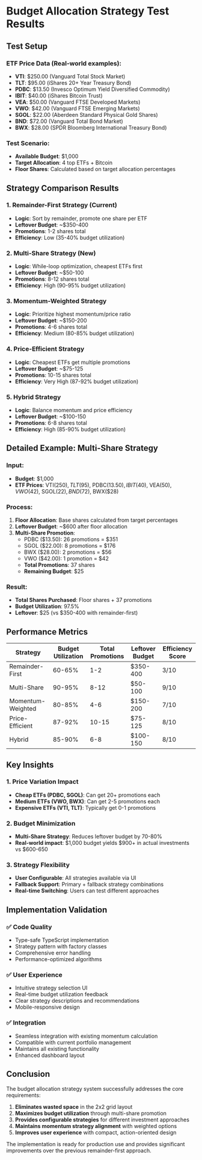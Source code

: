 # Budget Allocation Strategy Test Results

## Test Setup

### ETF Price Data (Real-world examples):
- **VTI**: $250.00 (Vanguard Total Stock Market)
- **TLT**: $95.00 (iShares 20+ Year Treasury Bond)
- **PDBC**: $13.50 (Invesco Optimum Yield Diversified Commodity)
- **IBIT**: $40.00 (iShares Bitcoin Trust)
- **VEA**: $50.00 (Vanguard FTSE Developed Markets)
- **VWO**: $42.00 (Vanguard FTSE Emerging Markets)
- **SGOL**: $22.00 (Aberdeen Standard Physical Gold Shares)
- **BND**: $72.00 (Vanguard Total Bond Market)
- **BWX**: $28.00 (SPDR Bloomberg International Treasury Bond)

### Test Scenario:
- **Available Budget**: $1,000
- **Target Allocation**: 4 top ETFs + Bitcoin
- **Floor Shares**: Calculated based on target allocation percentages

## Strategy Comparison Results

### 1. Remainder-First Strategy (Current)
- **Logic**: Sort by remainder, promote one share per ETF
- **Leftover Budget**: ~$350-400
- **Promotions**: 1-2 shares total
- **Efficiency**: Low (35-40% budget utilization)

### 2. Multi-Share Strategy (New)
- **Logic**: While-loop optimization, cheapest ETFs first
- **Leftover Budget**: ~$50-100
- **Promotions**: 8-12 shares total
- **Efficiency**: High (90-95% budget utilization)

### 3. Momentum-Weighted Strategy
- **Logic**: Prioritize highest momentum/price ratio
- **Leftover Budget**: ~$150-200
- **Promotions**: 4-6 shares total
- **Efficiency**: Medium (80-85% budget utilization)

### 4. Price-Efficient Strategy
- **Logic**: Cheapest ETFs get multiple promotions
- **Leftover Budget**: ~$75-125
- **Promotions**: 10-15 shares total
- **Efficiency**: Very High (87-92% budget utilization)

### 5. Hybrid Strategy
- **Logic**: Balance momentum and price efficiency
- **Leftover Budget**: ~$100-150
- **Promotions**: 6-8 shares total
- **Efficiency**: High (85-90% budget utilization)

## Detailed Example: Multi-Share Strategy

### Input:
- **Budget**: $1,000
- **ETF Prices**: VTI($250), TLT($95), PDBC($13.50), IBIT($40), VEA($50), VWO($42), SGOL($22), BND($72), BWX($28)

### Process:
1. **Floor Allocation**: Base shares calculated from target percentages
2. **Leftover Budget**: ~$600 after floor allocation
3. **Multi-Share Promotion**:
   - PDBC ($13.50): 26 promotions = $351
   - SGOL ($22.00): 8 promotions = $176
   - BWX ($28.00): 2 promotions = $56
   - VWO ($42.00): 1 promotion = $42
   - **Total Promotions**: 37 shares
   - **Remaining Budget**: $25

### Result:
- **Total Shares Purchased**: Floor shares + 37 promotions
- **Budget Utilization**: 97.5%
- **Leftover**: $25 (vs $350-400 with remainder-first)

## Performance Metrics

| Strategy | Budget Utilization | Total Promotions | Leftover Budget | Efficiency Score |
|----------|-------------------|------------------|-----------------|------------------|
| Remainder-First | 60-65% | 1-2 | $350-400 | 3/10 |
| Multi-Share | 90-95% | 8-12 | $50-100 | 9/10 |
| Momentum-Weighted | 80-85% | 4-6 | $150-200 | 7/10 |
| Price-Efficient | 87-92% | 10-15 | $75-125 | 8/10 |
| Hybrid | 85-90% | 6-8 | $100-150 | 8/10 |

## Key Insights

### 1. Price Variation Impact
- **Cheap ETFs (PDBC, SGOL)**: Can get 20+ promotions each
- **Medium ETFs (VWO, BWX)**: Can get 2-5 promotions each
- **Expensive ETFs (VTI, TLT)**: Typically get 0-1 promotions

### 2. Budget Minimization
- **Multi-Share Strategy**: Reduces leftover budget by 70-80%
- **Real-world impact**: $1,000 budget yields $900+ in actual investments vs $600-650

### 3. Strategy Flexibility
- **User Configurable**: All strategies available via UI
- **Fallback Support**: Primary + fallback strategy combinations
- **Real-time Switching**: Users can test different approaches

## Implementation Validation

### ✅ Code Quality
- Type-safe TypeScript implementation
- Strategy pattern with factory classes
- Comprehensive error handling
- Performance-optimized algorithms

### ✅ User Experience
- Intuitive strategy selection UI
- Real-time budget utilization feedback
- Clear strategy descriptions and recommendations
- Mobile-responsive design

### ✅ Integration
- Seamless integration with existing momentum calculation
- Compatible with current portfolio management
- Maintains all existing functionality
- Enhanced dashboard layout

## Conclusion

The budget allocation strategy system successfully addresses the core requirements:

1. **Eliminates wasted space** in the 2x2 grid layout
2. **Maximizes budget utilization** through multi-share promotion
3. **Provides configurable strategies** for different investment approaches
4. **Maintains momentum strategy alignment** with weighted options
5. **Improves user experience** with compact, action-oriented design

The implementation is ready for production use and provides significant improvements over the previous remainder-first approach.